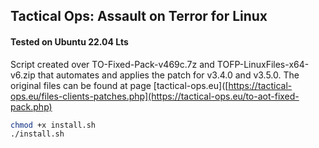 ## Tactical Ops: Assault on Terror for Linux

#### Tested on Ubuntu 22.04 Lts

Script created over TO-Fixed-Pack-v469c.7z and TOFP-LinuxFiles-x64-v6.zip that automates and applies the patch for v3.4.0 and v3.5.0.
The original files can be found at page [tactical-ops.eu]([https://tactical-ops.eu/files-clients-patches.php](https://tactical-ops.eu/to-aot-fixed-pack.php)

```bash
chmod +x install.sh
./install.sh
```
